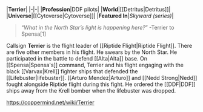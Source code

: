 |**Terrier**|
|-|-|
|**Profession**|DDF pilots|
|**World**|[[Detritus\|Detritus]]|
|**Universe**|[[Cytoverse\|Cytoverse]]|
|**Featured In**|*Skyward (series)*|

>“*What in the North Star’s light is happening here?*”
\-Terrier to Spensa[1]


Callsign **Terrier** is the flight leader of [[Riptide Flight\|Riptide Flight]]. There are five other members in his flight. He swears by the North Star.
He participated in the battle to defend [[Alta\|Alta]] base. On [[Spensa\|Spensa's]] command, Terrier and his flight engaging with the black [[Varvax\|Krell]] fighter ships that defended the [[Lifebuster\|lifebuster]]. [[Arturo Mendez\|Arturo]] and [[Nedd Strong\|Nedd]] fought alongside Riptide flight during this fight. He ordered the [[DDF\|DDF]] ships away from the Krell bomber when the lifebuster was dropped.



https://coppermind.net/wiki/Terrier